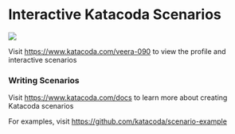# Interactive Katacoda Scenarios

[![](http://shields.katacoda.com/katacoda/veera-090/count.svg)](https://www.katacoda.com/veera-090 "Get your profile on Katacoda.com")

Visit https://www.katacoda.com/veera-090 to view the profile and interactive scenarios

### Writing Scenarios
Visit https://www.katacoda.com/docs to learn more about creating Katacoda scenarios

For examples, visit https://github.com/katacoda/scenario-example
